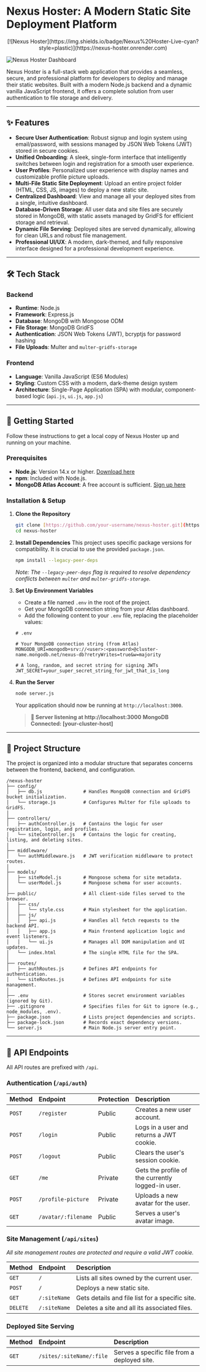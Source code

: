 # Nexus Hoster: A Modern Static Site Deployment Platform

<p align="center">
    [![Nexus Hoster](https://img.shields.io/badge/Nexus%20Hoster-Live-cyan?style=plastic)](https://nexus-hoster.onrender.com)
</p>

![Nexus Hoster Dashboard](https://placehold.co/1200x630/0a1929/00ffff?text=Nexus%20Hoster)

Nexus Hoster is a full-stack web application that provides a seamless, secure, and professional platform for developers to deploy and manage their static websites. Built with a modern Node.js backend and a dynamic vanilla JavaScript frontend, it offers a complete solution from user authentication to file storage and delivery.

---

## ✨ Features

* **Secure User Authentication**: Robust signup and login system using email/password, with sessions managed by JSON Web Tokens (JWT) stored in secure cookies.
* **Unified Onboarding**: A sleek, single-form interface that intelligently switches between login and registration for a smooth user experience.
* **User Profiles**: Personalized user experience with display names and customizable profile picture uploads.
* **Multi-File Static Site Deployment**: Upload an entire project folder (HTML, CSS, JS, images) to deploy a new static site.
* **Centralized Dashboard**: View and manage all your deployed sites from a single, intuitive dashboard.
* **Database-Driven Storage**: All user data and site files are securely stored in MongoDB, with static assets managed by GridFS for efficient storage and retrieval.
* **Dynamic File Serving**: Deployed sites are served dynamically, allowing for clean URLs and robust file management.
* **Professional UI/UX**: A modern, dark-themed, and fully responsive interface designed for a professional development experience.

---

## 🛠️ Tech Stack

### Backend
* **Runtime**: Node.js
* **Framework**: Express.js
* **Database**: MongoDB with Mongoose ODM
* **File Storage**: MongoDB GridFS
* **Authentication**: JSON Web Tokens (JWT), bcryptjs for password hashing
* **File Uploads**: Multer and `multer-gridfs-storage`

### Frontend
* **Language**: Vanilla JavaScript (ES6 Modules)
* **Styling**: Custom CSS with a modern, dark-theme design system
* **Architecture**: Single-Page Application (SPA) with modular, component-based logic (`api.js`, `ui.js`, `app.js`)

---

## 🚀 Getting Started

Follow these instructions to get a local copy of Nexus Hoster up and running on your machine.

### Prerequisites

* **Node.js**: Version 14.x or higher. [Download here](https://nodejs.org/)
* **npm**: Included with Node.js.
* **MongoDB Atlas Account**: A free account is sufficient. [Sign up here](https://www.mongodb.com/cloud/atlas/register)

### Installation & Setup

1.  **Clone the Repository**
    ```bash
    git clone [https://github.com/your-username/nexus-hoster.git](https://github.com/your-username/nexus-hoster.git)
    cd nexus-hoster
    ```

2.  **Install Dependencies**
    This project uses specific package versions for compatibility. It is crucial to use the provided `package.json`.
    ```bash
    npm install --legacy-peer-deps
    ```
    *Note: The `--legacy-peer-deps` flag is required to resolve dependency conflicts between `multer` and `multer-gridfs-storage`.*

3.  **Set Up Environment Variables**
    * Create a file named `.env` in the root of the project.
    * Get your MongoDB connection string from your Atlas dashboard.
    * Add the following content to your `.env` file, replacing the placeholder values:

    ```env
    # .env

    # Your MongoDB connection string (from Atlas)
    MONGODB_URI=mongodb+srv://<user>:<password>@cluster-name.mongodb.net/nexus-db?retryWrites=true&w=majority

    # A long, random, and secret string for signing JWTs
    JWT_SECRET=your_super_secret_string_for_jwt_that_is_long
    ```

4.  **Run the Server**
    ```bash
    node server.js
    ```
    Your application should now be running at `http://localhost:3000`.

    > **🚀 Server listening at http://localhost:3000**
    > **MongoDB Connected: [your-cluster-host]**

---

## 📁 Project Structure

The project is organized into a modular structure that separates concerns between the frontend, backend, and configuration.

```
/nexus-hoster
├── config/
│   ├── db.js               # Handles MongoDB connection and GridFS bucket initialization.
│   └── storage.js          # Configures Multer for file uploads to GridFS.
│
├── controllers/
│   ├── authController.js   # Contains the logic for user registration, login, and profiles.
│   └── siteController.js   # Contains the logic for creating, listing, and deleting sites.
│
├── middleware/
│   └── authMiddleware.js   # JWT verification middleware to protect routes.
│
├── models/
│   ├── siteModel.js        # Mongoose schema for site metadata.
│   └── userModel.js        # Mongoose schema for user accounts.
│
├── public/                 # All client-side files served to the browser.
│   ├── css/
│   │   └── style.css       # Main stylesheet for the application.
│   ├── js/
│   │   ├── api.js          # Handles all fetch requests to the backend API.
│   │   ├── app.js          # Main frontend application logic and event listeners.
│   │   └── ui.js           # Manages all DOM manipulation and UI updates.
│   └── index.html          # The single HTML file for the SPA.
│
├── routes/
│   ├── authRoutes.js       # Defines API endpoints for authentication.
│   └── siteRoutes.js       # Defines API endpoints for site management.
│
├── .env                    # Stores secret environment variables (ignored by Git).
├── .gitignore              # Specifies files for Git to ignore (e.g., node_modules, .env).
├── package.json            # Lists project dependencies and scripts.
├── package-lock.json       # Records exact dependency versions.
└── server.js               # Main Node.js server entry point.
```

---

## 🔐 API Endpoints

All API routes are prefixed with `/api`.

### Authentication (`/api/auth`)

| Method | Endpoint                 | Protection | Description                               |
| :----- | :----------------------- | :--------- | :---------------------------------------- |
| `POST` | `/register`              | Public     | Creates a new user account.               |
| `POST` | `/login`                 | Public     | Logs in a user and returns a JWT cookie.  |
| `POST` | `/logout`                | Public     | Clears the user's session cookie.         |
| `GET`  | `/me`                    | Private    | Gets the profile of the currently logged-in user. |
| `POST` | `/profile-picture`       | Private    | Uploads a new avatar for the user.        |
| `GET`  | `/avatar/:filename`      | Public     | Serves a user's avatar image.             |

### Site Management (`/api/sites`)

*All site management routes are protected and require a valid JWT cookie.*

| Method   | Endpoint         | Description                               |
| :------- | :--------------- | :---------------------------------------- |
| `GET`    | `/`              | Lists all sites owned by the current user. |
| `POST`   | `/`              | Deploys a new static site.                |
| `GET`    | `/:siteName`     | Gets details and file list for a specific site. |
| `DELETE` | `/:siteName`     | Deletes a site and all its associated files. |

### Deployed Site Serving

| Method | Endpoint                 | Description                         |
| :----- | :----------------------- | :---------------------------------- |
| `GET`  | `/sites/:siteName/:file` | Serves a specific file from a deployed site. |

